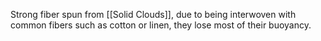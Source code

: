 Strong fiber spun from [[Solid Clouds]], due to being interwoven with common fibers such as cotton or linen, they lose most of their buoyancy.